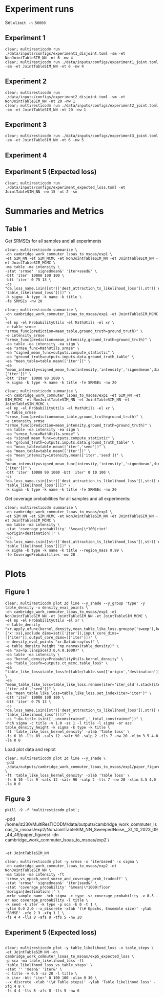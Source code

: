 <!-- # Cambridge commuter LSOAs to MSOAs -->

# Experiment runs

Set `ulimit -n 50000`

## Experiment 1

```
clear; multiresticodm run ./data/inputs/configs/experiment1_disjoint.toml -sm -et NonJointTableSIM_NN -nt 6 -nw 4
clear; multiresticodm run ./data/inputs/configs/experiment1_joint.toml -sm -et JointTableSIM_NN -nt 6 -nw 4
```

## Experiment 2

```
clear; multiresticodm run ./data/inputs/configs/experiment2_disjoint.toml -sm -et NonJointTableSIM_NN -nt 20 -nw 1
clear; multiresticodm run ./data/inputs/configs/experiment2_joint.toml -sm -et JointTableSIM_NN -nt 20 -nw 1
```

## Experiment 3

```
clear; multiresticodm run ./data/inputs/configs/experiment3_joint.toml -sm -et JointTableSIM_NN -nt 6 -nw 5
```

## Experiment 4

## Experiment 5 (Expected loss)

```
clear; multiresticodm run ./data/inputs/configs/experiment_expected_loss.toml -et JointTableSIM_NN -nw 15 -nt 2 -sm
```

# Summaries and Metrics

## Table 1

Get SRMSEs for all samples and all experiments

```
clear; multiresticodm summarise \
-dn cambridge_work_commuter_lsoas_to_msoas/exp1 \
-et SIM_NN -et SIM_MCMC -et NonJointTableSIM_NN -et JointTableSIM_NN -et JointTableSIM_MCMC \
-ma table -ma intensity \
-stat 'srmse' 'signedmean&' 'iter+seed&' \
-btt 'iter' 10000 100 100 \
-btt 'iter' 0 75 13 \
-cs "da.loss_name.isin([str(['dest_attraction_ts_likelihood_loss']),str(['dest_attraction_ts_likelihood_loss', 'table_likelihood_loss'])])" \
-k sigma -k type -k name -k title \
-fe SRMSEs -nw 20
```

```
clear; multiresticodm summarise \
-dn cambridge_work_commuter_lsoas_to_msoas/exp1 -et JointTableSIM_MCMC \
-el np -el ProbabilityUtils -el MathUtils -el xr \
-e table_srmse "srmse_func(prediction=mean_table,ground_truth=ground_truth)" \
-e intensity_srmse "srmse_func(prediction=mean_intensity,ground_truth=ground_truth)" \
-ea table -ea intensity -ea sign \
-ea "srmse_func=MathUtils.srmse" \
-ea "signed_mean_func=outputs.compute_statistic" \
-ea "ground_truth=outputs.inputs.data.ground_truth_table" \
-ea "mean_table=table.mean(['iter'])" \
-ea "mean_intensity=signed_mean_func(intensity,'intensity','signedmean',dim=['iter'])" \
-btt 'iter' 10000 90 1000 \
-k sigma -k type -k name -k title -fe SRMSEs -nw 20
```

```
clear; multiresticodm summarise \
-dn cambridge_work_commuter_lsoas_to_msoas/exp1 -et SIM_NN -et SIM_MCMC -et NonJointTableSIM_NN -et JointTableSIM_NN -et JointTableSIM_MCMC \
-el np -el ProbabilityUtils -el MathUtils -el xr \
-e table_srmse "srmse_func(prediction=mean_table,ground_truth=ground_truth)" \
-e intensity_srmse "srmse_func(prediction=mean_intensity,ground_truth=ground_truth)" \
-ea table -ea intensity -ea sign \
-ea "srmse_func=MathUtils.srmse" \
-ea "signed_mean_func=outputs.compute_statistic" \
-ea "ground_truth=outputs.inputs.data.ground_truth_table" \
-ea "mean_table=table.mean(['iter','seed'])" \
-ea "mean_table=table.mean(['iter'])" \
-ea "mean_intensity=intensity.mean(['iter','seed'])" \
-ea "mean_intensity=signed_mean_func(intensity,'intensity','signedmean',dim=['iter'])" \
-btt 'iter' 10000 90 1000 -btt 'iter' 0 10 100 \
-cs "da.loss_name.isin([str(['dest_attraction_ts_likelihood_loss']),str(['dest_attraction_ts_likelihood_loss', 'table_likelihood_loss'])])" \
-k sigma -k type -k name -k title -fe SRMSEs -nw 20
```

Get coverage probabilities for all samples and all experiments:

```
clear; multiresticodm summarise \
-dn cambridge_work_commuter_lsoas_to_msoas/exp1 \
-et SIM_NN -et SIM_MCMC -et NonJointTableSIM_NN -et JointTableSIM_NN -et JointTableSIM_MCMC \
-ma table -ma intensity \
-stat 'coverage_probability' '&mean|\*100|rint' '&origin+destination||' \
-cs "da.loss_name.isin([str(['dest_attraction_ts_likelihood_loss']),str(['dest_attraction_ts_likelihood_loss', 'table_likelihood_loss'])])" \
-k sigma -k type -k name -k title --region_mass 0.99 \
-fe CoverageProbabilities -nw 20
```

# Plots

## Figure 1

```
clear; multiresticodm plot 2d line --y_shade --y_group 'type' -y table_density -x density_eval_points \
-dn cambridge_work_commuter_lsoas_to_msoas/exp1 -et NonJointTableSIM_NN -et JointTableSIM_NN -et JointTableSIM_MCMC \
-el np -el ProbabilityUtils -el xr \
-e table_density "xr.apply_ufunc(kernel_density,mean_table_like_loss.groupby('sweep'),kwargs={'x':xs},exclude_dims=set(['iter']),input_core_dims=[['iter']],output_core_dims=[['iter']])" \
-e density_eval_points "xr.DataArray(xs)" \
-e table_density_height "np.nanmax(table_density)" \
-ea "xs=np.linspace(3.0,4.0,1000)" \
-ea table -ea intensity \
-ea "kernel_density=ProbabilityUtils.kernel_density" \
-ea "table_lossfn=outputs.ct_mcmc.table_loss" \
-ea "table_like_loss=table_lossfn(table/table.sum(['origin','destination']),np.log(intensity/intensity.sum(['origin','destination'])))" \
-ea "mean_table_like_loss=table_like_loss.rename(iter='iter_old').stack(iter=['iter_old','seed'])" \
-ea "mean_table_like_loss=table_like_loss.set_index(iter='iter')" \
-btt 'iter' 10000 100 100 \
-btt 'iter' 0 75 13 \
-cs "da.loss_name.isin([str(['dest_attraction_ts_likelihood_loss']),str(['dest_attraction_ts_likelihood_loss', 'table_likelihood_loss'])])" \
-cs "~da.title.isin(['_unconstrained','_total_constrained'])" \
-hch sigma -c title -v 1.0 -sz 1 -l title -l sigma -or asc table_density_height -k sigma -k type -k title \
-ft 'table_like_loss_kernel_density' -xlab 'Table loss' \
-fs 6 10 -lls 89 -sals 12 -salr 90 -salp 2 -tls 7 -nw 20 -xlim 3.5 4.0 -la 0 0
```

Load plot data and replot

```
clear; multiresticodm plot 2d line --y_shade \
-pdd ./data/outputs/cambridge_work_commuter_lsoas_to_msoas/exp1/paper_figures/ \
-ft 'table_like_loss_kernel_density' -xlab 'Table loss' \
-fs 6 10 -lls 9 -sals 12 -salr 90 -salp 2 -tls 7 -nw 20 -xlim 3.5 4.0 -la 0 0
```

## Figure 3

`pkill -9 -f 'multiresticodm plot'; `

-pdd /home/iz230/MultiResTICODM/data/outputs/cambridge_work_commuter_lsoas_to_msoas/exp2/NonJointTableSIM_NN_SweepedNoise\_\_31_10_2023_09_44_49/paper_figures/ -dn cambridge_work_commuter_lsoas_to_msoas/exp2 \

```

-et JointTableSIM_NN

clear; multiresticodm plot -y srmse -x 'iter&seed' -x sigma \
-dn cambridge_work_commuter_lsoas_to_msoas/exp2 -et NonJointTableSIM_NN \
-ma table -ma intensity -ft 'srmse_vs_epoch,seed_smrse_and_coverage_prob_tradeoff' \
-stat 'srmse' 'signedmean&' 'iter|seed&' \
-stat 'coverage_probability' '&mean|\*1000|floor' '&origin|destination||' \
-mrkr sample_name -hch sigma -c type -sz coverage_probability -v 0.5 -or asc coverage_probability -l title \
-k seed -k iter -k type -p sca -b 0 -t 1 \
-ylim 0.0 2.0 --x_discrete -xlab '(\# Epochs, Ensemble size)' -ylab 'SRMSE' -xfq 2 3 -xfq 1 1 \
-fs 4 4 -lls 8 -afs 8 -tfs 5 -nw 20

```

<!-- -fs 5 5 -ms 20 -ff pdf -tfs 14 -afs 14 -lls 18 -als 18 -->

## Experiment 5 (Expected loss)

<!-- -et JointTableSIM_NN -dn cambridge_work_commuter_lsoas_to_msoas/exp5_expected_loss \ -->

<!-- -pdd /home/iz230/MultiResTICODM/data/outputs/cambridge_work_commuter_lsoas_to_msoas/exp5_expected_loss/JointTableSIM_NN_LearnedNoise\_\_22_11_2023_20_42_35/paper_figures \ -->

```

clear; multiresticodm plot -y table_likelihood_loss -x table_steps \
-et JointTableSIM_NN -dn cambridge_work_commuter_lsoas_to_msoas/exp5_expected_loss \
-p sca -ma table_likelihood_loss -ft 'table_likelihood_loss_vs_table_steps' \
-stat '' 'mean&' 'iter&' \
-c title -v 0.5 -sz 20 -l title \
-k iter -btt 'iter' 0 100 100 -xlim 0 30 \
--x_discrete -xlab '(\# Table steps)' -ylab 'Table likelihood loss' -xfq 4 8 \
-fs 4 4 -lls 8 -afs 8 -tfs 5 -nw 6

```

```

```

```

```
